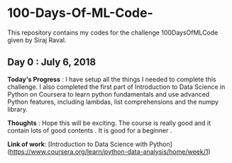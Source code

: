 # 100-Days-Of-ML-Code-
This repository contains my codes for the challenge 100DaysOfMLCode given by Siraj Raval.

## Day 0 : July 6, 2018

**Today's Progress** : I have setup all the things I needed to complete this challenge. I also completed the first part of Introduction to Data Science in Python on Coursera to learn python fundamentals and use advanced Python features, including lambdas, list comprehensions and the numpy library.

**Thoughts** : Hope this will be exciting. The course is really good and it contain lots of good contents . It is good for a beginner .

**Link of work**: [Introduction to Data Science with Python] (https://www.coursera.org/learn/python-data-analysis/home/week/1)
